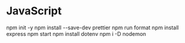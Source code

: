 # JavaScript

 npm init -y
 npm install --save-dev prettier
 npm run format
 npm install express
 npm start
 npm install dotenv
 npm i -D nodemon
 